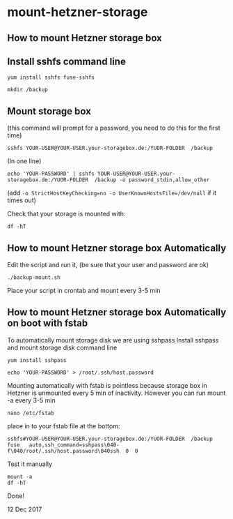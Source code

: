 # mount-hetzner-storage
How to mount Hetzner storage box
---------------------------------------------------------------------------


Install sshfs command line
------------------------------------

    yum install sshfs fuse-sshfs
  
    mkdir /backup

Mount storage box
------------------------------------
(this command will prompt for a password, you need to do this for the first time)
  
    sshfs YOUR-USER@YOUR-USER.your-storagebox.de:/YUOR-FOLDER  /backup
    
(In one line)

    echo 'YOUR-PASSWORD' | sshfs YOUR-USER@YOUR-USER.your-storagebox.de:/YUOR-FOLDER  /backup -o password_stdin,allow_other
  
(add `-o StrictHostKeyChecking=no -o UserKnownHostsFile=/dev/null` if it times out)

Check that your storage is mounted with:

    df -hT

How to mount Hetzner storage box Automatically
---------------------------------------------------------------------------
Edit the script and run it, (be sure that your user and password are ok)

    ./backup-mount.sh

Place your script in crontab and mount every 3-5 min

How to mount Hetzner storage box Automatically on boot with fstab
---------------------------------------------------------------------------
To automatically mount storage disk we are using sshpass
Install sshpass and mount storage disk command line

    yum install sshpass

    echo 'YOUR-PASSWORD' > /root/.ssh/host.password
    
Mounting automatically with fstab is pointless because storage box in Hetzner is unmounted every 5 min of inactivity.
However you can run mount -a every 3-5 min

    nano /etc/fstab

place in to your fstab file at the bottom:

    sshfs#YOUR-USER@YOUR-USER.your-storagebox.de:/YUOR-FOLDER  /backup   fuse   auto,ssh_command=sshpass\040-f\040/root/.ssh/host.password\040ssh  0  0

Test it manually

    mount -a
    df -hT
  
Done!

12 Dec 2017
